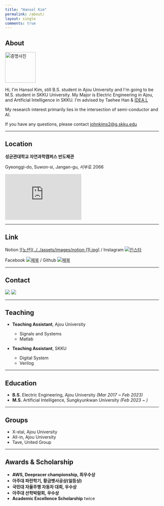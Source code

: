 ```yaml
---
title: "Hansol Kim"
permalink: /about/
layout: single
comments: true
---
```


## About

<img src="../../assets/images/증명사진.jpg" width="100px" height="100px" title="증명사진" alt="증명사진"><img><br/>

Hi, I'm Hansol Kim, still B.S. student in Ajou University and I'm going to be M.S. student in SKKU University. My Major is Electric Engineering in Ajou, and Artificial Intelligence in SKKU. I'm advised by Taehee Han & [IDEA.L](https://sites.google.com/view/idealab400525/home/)

My research interest primarily lies in the intersection of semi-conductor and AI. 

If you have any questions, please contact <johnkims2@g.skku.edu>

---

## Location

**성균관대학교 자연과학캠퍼스 반도체관** 

Gyeonggi-do, Suwon-si, Jangan-gu, 서부로 2066

<iframe src="https://www.google.com/maps/embed?pb=!1m18!1m12!1m3!1d3174.1472761285677!2d126.97774120000001!3d37.291643199999996!2m3!1f0!2f0!3f0!3m2!1i1024!2i768!4f13.1!3m3!1m2!1s0x0%3A0x887cd759cdafeca1!2sSemiconductor%20Engineering%20Hall%2C%20Sungkyunkwan%20University!5e0!3m2!1sen!2skr!4v1674673012208!5m2!1sen!2skr" width="250" height="150" style="border:0;" allowfullscreen="" loading="lazy" referrerpolicy="no-referrer-when-downgrade"></iframe>

---
## Link
Notion
[![노션](../../assets/images/notion (1).jpg)](https://thoracic-asiago-663.notion.site/Hansol-Kim-e552b0f2ac4a489188d45e5ca1e634df)
/ Instagram
[![인스타](../../assets/images/insta.jpg)](https://www.instagram.com/johnkims222/)

Facebook
[![페북](../../assets/images/facebook.png)](https://www.facebook.com/profile.php?id=100024496358612) 
/ Github
[![페북](../../assets/images/github.png)](https://github.com/hansollasido)

---

## Contact
<a href="mailto:johnkims2@g.skku.edu"><img src="https://img.shields.io/badge/Gmail-000000?style=flat-square&logo=Gmail&logoColor=white"/></a>
<a href="mailto:johnkims2@naver.com"><img src="https://img.shields.io/badge/Naver-000000?style=flat-square&logo=Naver&logoColor=white"/></a>

---

## Teaching

- **Teaching Assistant**, Ajou University
    - Signals and Systems
    - Matlab

- **Teaching Assistant**, SKKU
    - Digital System
    - Verilog

---

## Education

- **B.S.** Electric Engineering, Ajou University *(Mar 2017 ~ Feb 2023)*
- **M.S.** Artificial Intelligence, Sungkyunkwan University *(Feb 2023 ~ )*

---

## Groups

- X-stal, Ajou University
- All-in, Ajou University
- Tave, United Group

---

## Awards & Scholarship

- **AWS, Deepracer championship, 최우수상**
- **아주대 파란학기, 황금뱃사공상(일등상)**
- **국민대 자율주행 자동차 대회, 우수상**
- **아주대 산학박람회, 우수상**
- **Academic Excellence Scholarship** twice